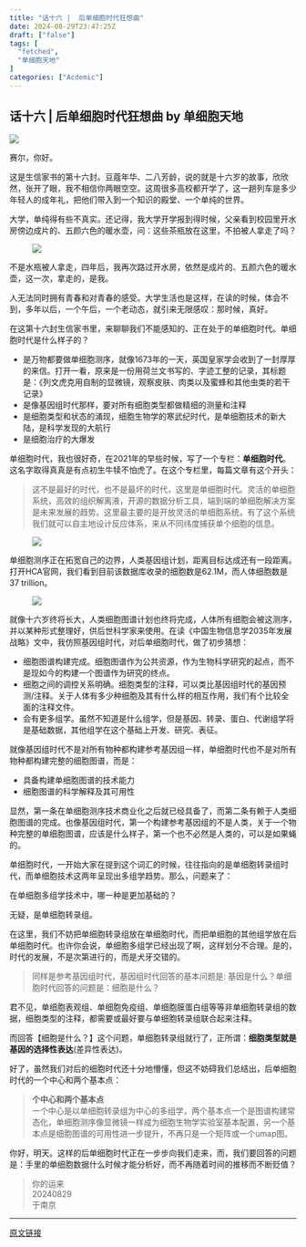 ```yaml
---
title: "话十六 |  后单细胞时代狂想曲"
date: 2024-08-29T23:47:25Z
draft: ["false"]
tags: [
  "fetched",
  "单细胞天地"
]
categories: ["Acdemic"]
---
```

话十六 |  后单细胞时代狂想曲 by 单细胞天地
------
<div><section data-tool="mdnice编辑器" data-website="https://www.mdnice.com"><p data-tool="mdnice编辑器"><a target="_blank" href="https://mp.weixin.qq.com/mp/appmsgalbum?__biz=MzI1Njk4ODE0MQ==&amp;action=getalbum&amp;album_id=3459897201436688385&amp;scene=21&amp;subscene=0&amp;sessionid=0&amp;enterid=1720132451&amp;from_msgid=2247523624&amp;from_itemidx=1&amp;count=3&amp;nolastread=1#wechat_redirect" textvalue="" linktype="image" imgurl="https://mmbiz.qpic.cn/mmbiz_png/siaia0BDGJdjRnpYzLYVTtA1qC1iabwVJaazP1tMx6sT1mI68yoeMKx8eP8glEiau9ibMWSMIgD47qaIJvE5TNqDn1A/0?wx_fmt=png&amp;from=appmsg" imgdata="[object Object]" tab="innerlink" data-linktype="1"><span><img data-galleryid="" data-imgfileid="100040186" data-ratio="0.3058712121212121" data-s="300,640" data-src="https://mmbiz.qpic.cn/mmbiz_png/siaia0BDGJdjRnpYzLYVTtA1qC1iabwVJaazP1tMx6sT1mI68yoeMKx8eP8glEiau9ibMWSMIgD47qaIJvE5TNqDn1A/640?wx_fmt=png&amp;from=appmsg" data-type="png" data-w="1056" src="https://mmbiz.qpic.cn/mmbiz_png/siaia0BDGJdjRnpYzLYVTtA1qC1iabwVJaazP1tMx6sT1mI68yoeMKx8eP8glEiau9ibMWSMIgD47qaIJvE5TNqDn1A/640?wx_fmt=png&amp;from=appmsg"></span></a><br></p><p data-tool="mdnice编辑器">赛尔，你好。</p><p data-tool="mdnice编辑器">这是生信家书的第十六封。豆蔻年华、二八芳龄，说的就是十六岁的故事，欣欣然，张开了眼，我不相信你两眼空空。这周很多高校都开学了，这一趟列车是多少年轻人的成年礼，把他们带入到一个知识的殿堂、一个单纯的世界。</p><p data-tool="mdnice编辑器">大学，单纯得有些不真实。还记得，我大学开学报到得时候，父亲看到校园里开水房傍边成片的、五颜六色的暖水壶，问：这些茶瓶放在这里，不拍被人拿走了吗？</p><figure data-tool="mdnice编辑器"><img data-imgfileid="100041461" data-ratio="0.75" data-src="https://mmbiz.qpic.cn/mmbiz_jpg/siaia0BDGJdjRjUKKPGibI9TYoq4XdtmibHDuNY62Yg3w3lYicNxnZhdBQE1Z6QK7ib3t2w9K6o6e0iaf65gnsq6jFAqQ/640?wx_fmt=jpeg&amp;from=appmsg" data-type="jpeg" data-w="1024" src="https://mmbiz.qpic.cn/mmbiz_jpg/siaia0BDGJdjRjUKKPGibI9TYoq4XdtmibHDuNY62Yg3w3lYicNxnZhdBQE1Z6QK7ib3t2w9K6o6e0iaf65gnsq6jFAqQ/640?wx_fmt=jpeg&amp;from=appmsg"></figure><p data-tool="mdnice编辑器">不是水瓶被人拿走，四年后，我再次路过开水房，依然是成片的、五颜六色的暖水壶，这一次，拿走的，是我。</p><p data-tool="mdnice编辑器">人无法同时拥有青春和对青春的感受。大学生活也是这样，在读的时候，体会不到，多年以后，一个午后，一个老动态，就引来无限感叹：那时候，真好。</p><p data-tool="mdnice编辑器">在这第十六封生信家书里，来聊聊我们不能感知的、正在处于的单细胞时代。单细胞时代是什么样子的？</p><ul data-tool="mdnice编辑器"><li><section>是万物都要做单细胞测序，就像1673年的一天，英国皇家学会收到了一封厚厚的来信。打开一看，原来是一份用荷兰文书写的、字迹工整的记录，其标题是：《列文虎克用自制的显微镜，观察皮肤、肉类以及蜜蜂和其他虫类的若干记录》</section></li><li><section>是像基因组时代那样，要对所有细胞类型都做精细的测量和注释</section></li><li><section>是细胞类型和状态的涌现，细胞生物学的寒武纪时代，是单细胞技术的新大陆，是科学发现的大航行</section></li><li><section>是细胞治疗的大爆发</section></li></ul><p data-tool="mdnice编辑器">单细胞时代，我也很好奇，在2021年的早些时候，写了一个专栏：<strong>单细胞时代</strong>。这名字取得真真是有点初生牛犊不怕虎了。在这个专栏里，每篇文章有这个开头：</p><blockquote data-tool="mdnice编辑器"><p>这不是最好的时代，也不是最坏的时代，这里是单细胞时代。灵活的单细胞系统，高效的组织解离液，开源的数据分析工具，端到端的单细胞解决方案是未来发展的趋势。这里最主要的是开放灵活的单细胞系统，有了这个系统我们就可以自主地设计反应体系，来从不同纬度捕获单个细胞的信息。</p></blockquote><figure data-tool="mdnice编辑器"><img data-imgfileid="100041462" data-ratio="2.1668472372697725" data-src="https://mmbiz.qpic.cn/mmbiz_jpg/siaia0BDGJdjRjUKKPGibI9TYoq4XdtmibHDgXOng9SpvV2gJVTypRlAasNxokUWES2HU8n9L16lLnzhKCkEuKFcDA/640?wx_fmt=jpeg&amp;from=appmsg" data-type="jpeg" data-w="923" src="https://mmbiz.qpic.cn/mmbiz_jpg/siaia0BDGJdjRjUKKPGibI9TYoq4XdtmibHDgXOng9SpvV2gJVTypRlAasNxokUWES2HU8n9L16lLnzhKCkEuKFcDA/640?wx_fmt=jpeg&amp;from=appmsg"></figure><p data-tool="mdnice编辑器">单细胞测序正在拓宽自己的边界，人类基因组计划，距离目标达成还有一段距离。打开HCA官网，我们看到目前该数据库收录的细胞数是62.1M，而人体细胞数是37 trillion。</p><figure data-tool="mdnice编辑器"><img data-imgfileid="100041463" data-ratio="0.5731481481481482" data-src="https://mmbiz.qpic.cn/mmbiz_png/siaia0BDGJdjRjUKKPGibI9TYoq4XdtmibHDFCibcLNr8Ejc1jNx9cnOqD9n9uN3aH6d54H8Fgvmqh3lK7BJicmCHRwA/640?wx_fmt=png&amp;from=appmsg" data-type="png" data-w="1080" src="https://mmbiz.qpic.cn/mmbiz_png/siaia0BDGJdjRjUKKPGibI9TYoq4XdtmibHDFCibcLNr8Ejc1jNx9cnOqD9n9uN3aH6d54H8Fgvmqh3lK7BJicmCHRwA/640?wx_fmt=png&amp;from=appmsg"></figure><p data-tool="mdnice编辑器">就像十六岁终将长大，人类细胞图谱计划也终将完成，人体所有细胞会被这测序，并以某种形式整理好，供后世科学家来使用。在读《中国生物信息学2035年发展战略》文中，我仿照基因组时代，对后单细胞时代，做了初步猜想：</p><ul data-tool="mdnice编辑器"><li><section>细胞图谱构建完成。细胞图谱作为公共资源，作为生物科学研究的起点，而不是现如今的构建一个图谱作为研究的终点。</section></li><li><section>细胞之间的调控关系明确。细胞类型的注释，可以类比基因组时代的基因预测/注释。关于人体有多少种细胞及其有什么样的相互作用，我们有个比较全面的注释文件。</section></li><li><section>会有更多组学。虽然不知道是什么组学，但是基因、转录、蛋白、代谢组学将是基础数据，其他组学在这个基础上开发、研究、表征。</section></li></ul><p data-tool="mdnice编辑器">就像基因组时代不是对所有物种都构建参考基因组一样，单细胞时代也不是对所有物种都构建完整的细胞图谱，而是：</p><ul data-tool="mdnice编辑器"><li><section>具备构建单细胞图谱的技术能力</section></li><li><section>细胞图谱的科学解释及其可用性</section></li></ul><p data-tool="mdnice编辑器">显然，第一条在单细胞测序技术商业化之后就已经具备了，而第二条有赖于人类细胞图谱的完成。也像基因组时代，第一个构建参考基因组的不是人类，关于一个物种完整的单细胞图谱，应该是什么样子，第一个也不必然是人类的，可以是如果蝇的。</p><p data-tool="mdnice编辑器">单细胞时代，一开始大家在提到这个词汇的时候，往往指向的是单细胞转录组时代，而单细胞技术这两年呈现出多组学趋势。那么，问题来了：</p><p data-tool="mdnice编辑器">在单细胞多组学技术中，哪一种是更加基础的？</p><p data-tool="mdnice编辑器">无疑，是单细胞转录组。</p><p data-tool="mdnice编辑器">在这里，我们不妨把单细胞转录组放在单细胞时代，而把单细胞的其他组学放在后单细胞时代。也许你会说，单细胞多组学已经出现了啊，这样划分不合理。是的，时代的发展，不是次第进行的，而是犬牙交错的。</p><blockquote data-tool="mdnice编辑器"><p>同样是参考基因组时代，基因组时代回答的基本问题是: 基因是什么？单细胞时代回答的问题是：细胞是什么？</p></blockquote><p data-tool="mdnice编辑器">君不见，单细胞表观组、单细胞免疫组、单细胞膜蛋白组等等非单细胞转录组的数据，细胞类型的注释，都需要或最好要与单细胞转录组联合起来注释。</p><p data-tool="mdnice编辑器">而回答【细胞是什么？】这个问题，单细胞转录组就行了，正所谓：<strong>细胞类型就是基因的选择性表达</strong>(差异性表达)。</p><p data-tool="mdnice编辑器">好了，虽然我们对后的细胞时代还十分地懵懂，但这不妨碍我们总结出，后单细胞时代的一个中心和两个基本点：</p><blockquote data-tool="mdnice编辑器"><p><strong>个中心和两个基本点</strong><br>一个中心是以单细胞转录组为中心的多组学，两个基本点一个是图谱构建常态化，单细胞测序像显微镜一样成为细胞生物学实验室基本配置，另一个基本点是细胞图谱的可用性进一步提升，不再只是一个矩阵或一个umap图。</p></blockquote><p data-tool="mdnice编辑器">你好，明天。这样的后单细胞时代正在一步步向我们走来，而，我们要回答的问题是：手里的单细胞数据什么时候才能分析好，而不再随着时间的推移而不断贬值？</p><blockquote data-tool="mdnice编辑器"><p>你的运来<br>20240829<br>于南京<br></p></blockquote></section><p><mp-style-type data-value="3"></mp-style-type></p></div>  
<hr>
<a href="https://mp.weixin.qq.com/s/8jAol5JnDMTLIPz2T0Vihw",target="_blank" rel="noopener noreferrer">原文链接</a>
